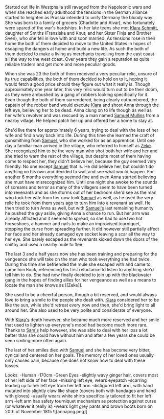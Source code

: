 Started out life in Westphalia still ravaged from the Napoleonic wars and when she reached early adulthood the tensions in the German alliance started to heighten as Prussia intended to unify Germany the bloody way. She was born to a family of grocers (Charlotte and Alvar), who fortunately were spared of the war's hardships. In her late teens she met [Klara Schmitt](Klara%20Krämer%20(formerly%20Schmitt).md), daughter of Smiths (Franziska and Knut; and her Sister Finja and Brother Sven), who she fell in love with and soon married. As tensions rose in their home the both of them decided to move to the United States in hopes of escaping the dangers at home and build a new life. As such the both of them decided to make a living as merchants travelling from the east coast all the way to the west coast. Over years they gain a reputation as quite reliable traders and get more and more peculiar goods.
 
When she was 23 the both of them received a very peculiar relic, unsure of its true capabilities, the both of them decided to hold on to it, hoping it would fetch a good price should they figure out what it really is. Though approximately one year later, this very relic would turn out to be their doom, as they were ambushed by a gang of robbers looking specifically for it. Even though the both of them surrendered, being clearly outnumbered, the captain of the robber band would execute [Klara](Klara%20Krämer%20(formerly%20Schmitt).md) and shoot Anna through the left eye, believing her to be dead. Anna clung on to life though as well as her wife's revolver and was rescued by a man named [Samuel Mullins](Samuel%20Mullins.md) from a nearby village. He helped patch her up and offered her a home to stay at.
 
She'd live there for approximately 6 years, trying to deal with the loss of her wife and find a way back into life. During this time she learned the craft of gunsmithing from [Samuel](Samuel%20Mullins.md), who she worked for as an apprentice. Until one day a familiar man arrived in the village, who referred to himself as [Zeke](Zeke.md). She recognized him to be the very man who shot both her wife and her and she tried to warn the rest of the village, but despite most of them having come to respect her, they didn't believe her, because the guy seemed very friendly. No one except [Samuel](Samuel%20Mullins.md) that is. He did believe her, but couldn't do anything on his own and decided to wait and see what would happen. For another 6 months everything seemed fine and even Anna started believing she must have misrecognized him. Until one night she awoke to the sounds of screams and terror as many of the villagers seem to have been turned into revenants and as she storms out of her bedroom she'd see as the man who took her wife from her now took [Samuel](Samuel%20Mullins.md) as well, as he used the very relic he took from them years ago to turn him into a revenant as well. He then tried to turn Anna as well, but with [Samuel's](Samuel%20Mullins.md) last remaining humanity he pushed the guy aside, giving Anna a chance to run. But her arm was already afflicted and it seemed to spread, so she had to use two hot horseshoes, a hammer and nails to make an improvised tourniquet, stopping the curse from spreading further. It did however still partially affect her face and her already damaged eye socket leaving a scar all the way to her eye. She barely escaped as the revenants kicked down the doors of the smithy and used a nearby mule to flee.

The last 3 and a half years now she has been training and preparing for the vengeance she will take on the man who took everything she had twice. During this time she befriended the mule she escaped with and came to name him Bock, referencing his first reluctance to listen to anything she'd tell him to do. She had now finally decided to join up with the blackwater gang in the hopes of finding allies for her vengeance as well as a means to locate the man she knows as [[Zeke]].


She used to be a cheerful person, though a bit reserved, and would always love to bring a smile to the people she dealt with. [Klara](Klara%20Krämer%20(formerly%20Schmitt).md) considered her to be like the sun, while she'd retreat every now and then, she'd bring light to all around her. She also used to be very polite and considerate of everyone. 

With [Klara's](Klara%20Krämer%20(formerly%20Schmitt).md) death however, she became much more reserved and her smile that used to lighten up everyone's mood had become much more rare. Thanks to [Sam's](Samuel%20Mullins.md) help however, she was able to deal with her loss a lot better than she could have without him and after a few years she could be seen smiling more often again.

The last of her smiles died with [Samuel](Samuel%20Mullins.md) and she has become very bitter, cynical and centered on her goals. The memory of her loved ones usually only causes pain, because she does not know how to deal with these losses.



Looks: 
-Human
-170cm
-Green Eyes
-slightly wavy ginger hair, covers most of her left side of her face
-missing left eye, wears eyepatch
-scarring leading up to her left eye from her left arm
-disfigured left arm, with hand mutated into slightly claw like shape (covers both with bandages and hand with gloves)
-usually wears white shirts specifically tailored to fit her left arm
-left arm has safety tourniquet mechanism as protection against curse (or whatever it really is)
-wears light grey pants and brown boots
born on 20th of November 1815
![[annapng.png]]
